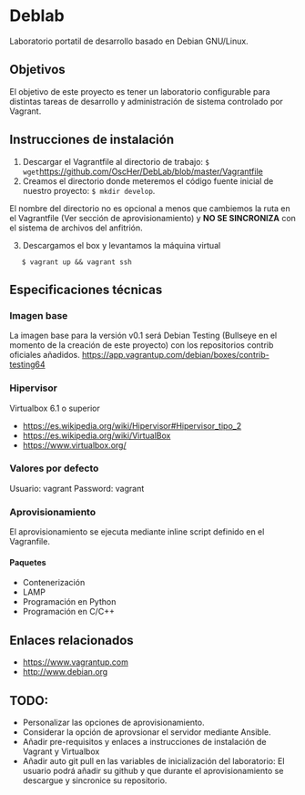 # Deblab

Laboratorio portatil de desarrollo basado en Debian GNU/Linux.

## Objetivos
El objetivo de este proyecto es tener un laboratorio configurable para distintas tareas de desarrollo y administración de sistema controlado por Vagrant.
## Instrucciones de instalación
 
 1. Descargar el Vagrantfile al directorio de trabajo: `$ wget`https://github.com/OscHer/DebLab/blob/master/Vagrantfile
 2. Creamos el directorio donde meteremos el código fuente inicial de nuestro proyecto: `$ mkdir develop`.
 
 El nombre del directorio no es opcional a menos que cambiemos la ruta en el Vagrantfile (Ver sección de aprovisionamiento) y **NO SE SINCRONIZA** con el sistema de archivos del anfitrión.

 3. Descargamos el box y levantamos la máquina virtual
 
 ```
    $ vagrant up && vagrant ssh
 ```

## Especificaciones técnicas
### Imagen base
La imagen base para la versión v0.1 será Debian Testing (Bullseye en el momento de la creación de este proyecto) con los repositorios contrib oficiales añadidos.
<https://app.vagrantup.com/debian/boxes/contrib-testing64>
### Hipervisor
Virtualbox 6.1 o superior

* https://es.wikipedia.org/wiki/Hipervisor#Hipervisor_tipo_2
* https://es.wikipedia.org/wiki/VirtualBox
* https://www.virtualbox.org/

### Valores por defecto
Usuario: vagrant
Password: vagrant

### Aprovisionamiento
El aprovisionamiento se ejecuta mediante inline script definido en el Vagranfile.

#### Paquetes
* Contenerización
* LAMP
* Programación en Python
* Programación en C/C++


## Enlaces relacionados 
* <https://www.vagrantup.com>
* <http://www.debian.org>

## TODO: 
 - Personalizar las opciones de aprovisionamiento.
 - Considerar la opción de aprovsionar el servidor mediante Ansible.
 - Añadir pre-requisitos y enlaces a instrucciones de instalación de Vagrant y Virtualbox
 - Añadir auto git pull en las variables de inicialización del laboratorio: El usuario podrá añadir su github y que durante el aprovisionamiento se descargue y sincronice su repositorio.

